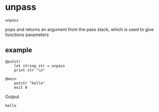 # unpass

```
unpass
```

pops and returns an argument from the pass stack, which is used to give functions parameters

## example
```
@putstr
	let string str = unpass
	print str "\n"

@main
	putstr "hello"
	exit 0
```

Output
```
hello
```
